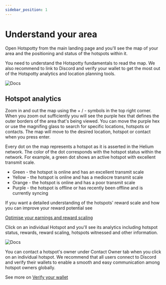 ```yaml
---
sidebar_position: 1
---
```


# Understand your area

Open Hotspotty from the main landing page and you'll see the map of your area and the positioning and status of the hotspots within it.  

You need to understand the Hotspotty fundamentals to read the map. We also recommend to link to Discord and verify your wallet to get the most out of the Hotspotty analytics and location planning tools.

![Docs](/img/docs/getting-started/verify-your-wallet/understand-your-area1.png)

## Hotspot analytics 

Zoom in and out the map using the + / - symbols in the top right corner. When you zoom out sufficiently you will see the purple hex that defines the outer borders of the area that's being viewed. You can move the purple hex or use the magnifing glass to search for specific locations, hotspots or contacts. The map will move to the desired location, hotspot or contact when you press enter.  

Every dot on the map represents a hotspot as it is asserted in the Helium network. The color of the dot corresponds with the hotspot status within the network. For example, a green dot shows an active hotspot with excellent transmit scale.  

- Green - the hotspot is online and has an excellent transmit scale
- Yellow - the hotspot is online and has a mediocre transmit scale 
- Orange - the hotspot is online and has a poor transmit scale
- Purple - the hotspot is offline or has recently been offline and is currently syncing

If you want a detailed understanding of the hotspots' reward scale and how you can improve your reward potential see

[Optimise your earnings and reward scaling](../expand-the-network/optimise-your-earnings-and-reward-scaling)

Click on an individual Hotspot and you'll see its analytics including hotspot status, rewards, reward scaling, hotspots witnessed and other information. 

![Docs](/img/docs/getting-started/verify-your-wallet/understand-your-area2.png)

You can contact a hotspot's owner under Contact Owner tab when you click on an individual hotspot. We recommend that all users connect to Discord and verify their wallets to enable a smooth and easy communication among hotspot owners globally. 

See more on [Verify your wallet](verify-your-wallet.md)

